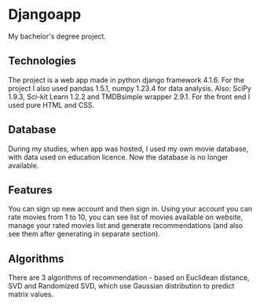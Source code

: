 # Djangoapp

My bachelor's degree project.

## Technologies
The project is a web app made in python django framework 4.1.6. For the project I also used pandas 1.5.1, numpy 1.23.4 for data analysis. Also: SciPy 1.9.3, Sci-kit Learn 1.2.2 and TMDBsimple wrapper 2.9.1. For the front end I used pure HTML and CSS. 
## Database
During my studies, when app was hosted, I used my own movie database, with data used on education licence. Now the database is no longer available.
## Features
You can sign up new account and then sign in. Using your account you can rate movies from 1 to 10, you can see list of movies available on website, manage your rated movies list and generate recommendations (and also see them after generating in separate section).
## Algorithms
There are 3 algorithms of recommendation - based on Euclidean distance, SVD and Randomized SVD, which use Gaussian distribution to predict matrix values. 
